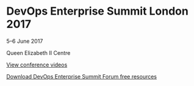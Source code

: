 # DevOps Enterprise Summit London 2017
<p>5–6 June 2017</p>
<p>Queen Elizabeth II Centre</p>

<a href="http://bit.ly/itrevvideos">View conference videos</a>

<a href="https://itrevolution.com/devops_books/">Download DevOps Enterprise Summit Forum free resources</a>
